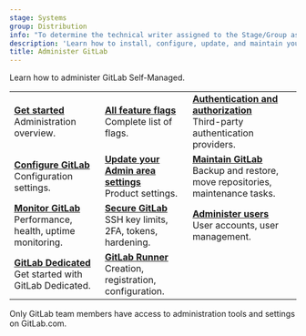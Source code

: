 ```yaml
---
stage: Systems
group: Distribution
info: "To determine the technical writer assigned to the Stage/Group associated with this page, see https://handbook.gitlab.com/handbook/product/ux/technical-writing/#assignments"
description: 'Learn how to install, configure, update, and maintain your GitLab instance.'
title: Administer GitLab
---
```


Learn how to administer GitLab Self-Managed.

|                                                                                                        |                                                                                                 |  |
|--------------------------------------------------------------------------------------------------------|-------------------------------------------------------------------------------------------------|--|
| [**Get started**](get_started.md)<br>Administration overview.                        | [**All feature flags**](../user/feature_flags.md)<br>Complete list of flags.                    | [**Authentication and authorization**](auth/index.md)<br>Third-party authentication providers. |
| [**Configure GitLab**](configure.md)<br>Configuration settings.                      | [**Update your Admin area settings**](settings/index.md)<br>Product settings. | [**Maintain GitLab**](operations/index.md)<br>Backup and restore, move repositories, maintenance tasks. |
| [**Monitor GitLab**](monitoring/index.md)<br>Performance, health, uptime monitoring. | [**Secure GitLab**](../security/_index.md)<br>SSH key limits, 2FA, tokens, hardening.            | [**Administer users**](administer_users.md)<br>User accounts, user management. |
| [**GitLab Dedicated**](dedicated/index.md)<br>Get started with GitLab Dedicated.     | [**GitLab Runner**](https://docs.gitlab.com/runner/) <br>Creation, registration, configuration. |  |

Only GitLab team members have access to administration tools and settings on GitLab.com.
